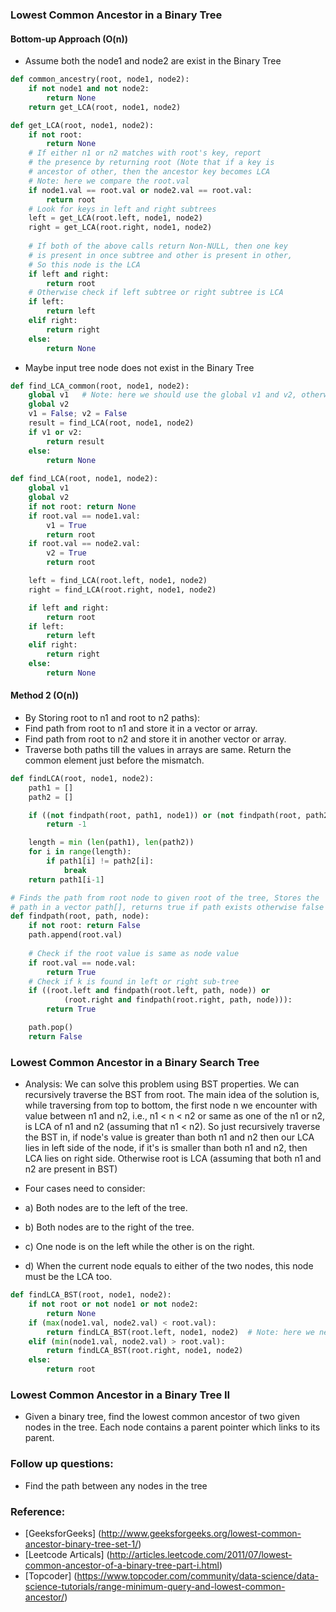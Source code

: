 ### Lowest Common Ancestor in a Binary Tree
#### Bottom-up Approach (O(n))  
* Assume both the node1 and node2 are exist in the Binary Tree 
```python
def common_ancestry(root, node1, node2):
    if not node1 and not node2:
        return None
    return get_LCA(root, node1, node2)

def get_LCA(root, node1, node2):
    if not root: 
        return None
    # If either n1 or n2 matches with root's key, report
    # the presence by returning root (Note that if a key is
    # ancestor of other, then the ancestor key becomes LCA
    # Note: here we compare the root.val 
    if node1.val == root.val or node2.val == root.val:
        return root
    # Look for keys in left and right subtrees
    left = get_LCA(root.left, node1, node2)
    right = get_LCA(root.right, node1, node2)
   
    # If both of the above calls return Non-NULL, then one key
    # is present in once subtree and other is present in other,
    # So this node is the LCA
    if left and right: 
        return root
    # Otherwise check if left subtree or right subtree is LCA
    if left:
        return left
    elif right:
        return right
    else:
        return None
```

* Maybe input tree node does not exist in the Binary Tree
```python
def find_LCA_common(root, node1, node2):
    global v1   # Note: here we should use the global v1 and v2, otherwise the value will not change 
    global v2
    v1 = False; v2 = False
    result = find_LCA(root, node1, node2)
    if v1 or v2:
        return result
    else:
        return None
        
def find_LCA(root, node1, node2):
    global v1
    global v2
    if not root: return None
    if root.val == node1.val:
        v1 = True
        return root
    if root.val == node2.val:
        v2 = True
        return root

    left = find_LCA(root.left, node1, node2)
    right = find_LCA(root.right, node1, node2)

    if left and right:
        return root
    if left:
        return left
    elif right:
        return right
    else:
        return None

```

#### Method 2 (O(n))
* By Storing root to n1 and root to n2 paths):
* Find path from root to n1 and store it in a vector or array.
* Find path from root to n2 and store it in another vector or array.
* Traverse both paths till the values in arrays are same. Return the common element just before the mismatch.

```python
def findLCA(root, node1, node2):
    path1 = []
    path2 = []

    if ((not findpath(root, path1, node1)) or (not findpath(root, path2, node2))):
        return -1

    length = min (len(path1), len(path2))
    for i in range(length):
        if path1[i] != path2[i]:
            break
    return path1[i-1]

# Finds the path from root node to given root of the tree, Stores the
# path in a vector path[], returns true if path exists otherwise false
def findpath(root, path, node):
    if not root: return False
    path.append(root.val)
    
    # Check if the root value is same as node value
    if root.val == node.val:
        return True
    # Check if k is found in left or right sub-tree
    if ((root.left and findpath(root.left, path, node)) or
            (root.right and findpath(root.right, path, node))):
        return True

    path.pop()
    return False

```

### Lowest Common Ancestor in a Binary Search Tree
* Analysis: We can solve this problem using BST properties. We can recursively traverse the BST from root. The main idea of the solution is, while traversing from top to bottom, the first node n we encounter with value between n1 and n2, i.e., n1 < n < n2 or same as one of the n1 or n2, is LCA of n1 and n2 (assuming that n1 < n2). So just recursively traverse the BST in, if node's value is greater than both n1 and n2 then our LCA lies in left side of the node, if it's is smaller than both n1 and n2, then LCA lies on right side. Otherwise root is LCA (assuming that both n1 and n2 are present in BST)

* Four cases need to consider:
* a) Both nodes are to the left of the tree.
* b) Both nodes are to the right of the tree.
* c) One node is on the left while the other is on the right.
* d) When the current node equals to either of the two nodes, this node must be the LCA too.


```python
def findLCA_BST(root, node1, node2):
    if not root or not node1 or not node2:
        return None
    if (max(node1.val, node2.val) < root.val):
        return findLCA_BST(root.left, node1, node2)  # Note: here we need to return !!
    elif (min(node1.val, node2.val) > root.val):
        return findLCA_BST(root.right, node1, node2)
    else:
        return root

```

### Lowest Common Ancestor in a Binary Tree II
* Given a binary tree, find the lowest common ancestor of two given nodes in the tree. Each node contains a parent pointer which links to its parent.



### Follow up questions:
* Find the path between any nodes in the tree 

### Reference:
* [GeeksforGeeks] (http://www.geeksforgeeks.org/lowest-common-ancestor-binary-tree-set-1/)
* [Leetcode Articals] (http://articles.leetcode.com/2011/07/lowest-common-ancestor-of-a-binary-tree-part-i.html)
* [Topcoder] (https://www.topcoder.com/community/data-science/data-science-tutorials/range-minimum-query-and-lowest-common-ancestor/)

